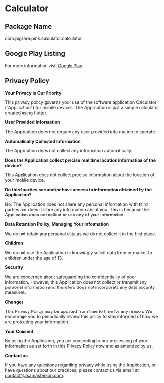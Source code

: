 # Calculator

## Package Name
com.pigsare.pink.calculator.calculator

## Google Play Listing
For more information visit [Google Play](https://play.google.com/store/apps/details?id=com.pigsare.pink.calculator.calculator).

## Privacy Policy

**Your Privacy is Our Priority**

This privacy policy governs your use of the software application Calculator (“Application”) for mobile devices. The Application is just a simple calculator created using flutter.

**User Provided Information**

The Application does not require any user provided information to operate.

**Automatically Collected Information**

The Application does not collect any information automatically.

**Does the Application collect precise real time location information of the device?**

This Application does not collect precise information about the location of your mobile device.

**Do third parties see and/or have access to information obtained by the Application?**

No. The Application does not share any personal information with third parties nor does it store any information about you. This is because the Application does not collect or use any of your information.

**Data Retention Policy, Managing Your Information**

We do not retain any personal data as we do not collect it in the first place.

**Children**

We do not use the Application to knowingly solicit data from or market to children under the age of 13.

**Security**

We are concerned about safeguarding the confidentiality of your information. However, this Application does not collect or transmit any personal information and therefore does not incorporate any data security measures.

**Changes**

This Privacy Policy may be updated from time to time for any reason. We encourage you to periodically review this policy to stay informed of how we are protecting your information.

**Your Consent**

By using the Application, you are consenting to our processing of your information as set forth in this Privacy Policy now and as amended by us.

**Contact us**

If you have any questions regarding privacy while using the Application, or have questions about our practices, please contact us via email at [contact@asamasterson.com](mailto:contact@asamasterson.com).
